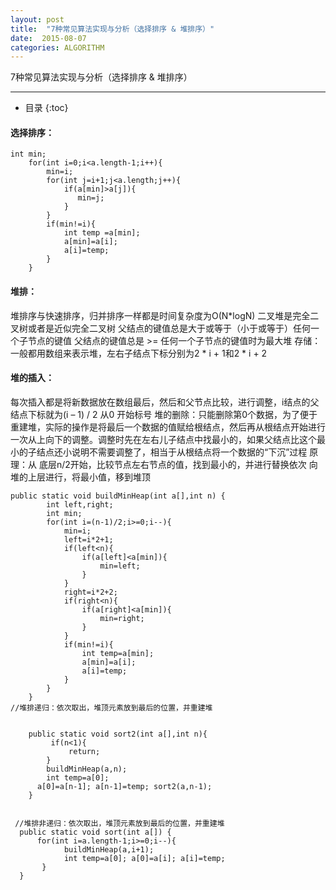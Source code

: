 ```yaml
---
layout: post
title:  "7种常见算法实现与分析（选择排序 & 堆排序）"
date:  2015-08-07
categories: ALGORITHM
---
```


7种常见算法实现与分析（选择排序 & 堆排序）

---

- 目录
  {:toc}


#### 选择排序：

    int min;
    	for(int i=0;i<a.length-1;i++){
    		min=i;
    		for(int j=i+1;j<a.length;j++){
    			if(a[min]>a[j]){
    			   min=j;	
    			}
    		}
    		if(min!=i){
    			int temp =a[min];
    			a[min]=a[i];
    			a[i]=temp;
    		}
    	}

#### 堆排：

堆排序与快速排序，归并排序一样都是时间复杂度为O(N*logN) 
二叉堆是完全二叉树或者是近似完全二叉树
父结点的键值总是大于或等于（小于或等于）任何一个子节点的键值
父结点的键值总是 >= 任何一个子节点的键值时为最大堆	
存储：一般都用数组来表示堆，左右子结点下标分别为2 * i + 1和2 * i + 2

#### 堆的插入：

每次插入都是将新数据放在数组最后，然后和父节点比较，进行调整，i结点的父结点下标就为(i – 1) / 2 从0 开始标号
堆的删除：只能删除第0个数据，为了便于重建堆，实际的操作是将最后一个数据的值赋给根结点，然后再从根结点开始进行一次从上向下的调整。调整时先在左右儿子结点中找最小的，如果父结点比这个最小的子结点还小说明不需要调整了，相当于从根结点将一个数据的“下沉”过程
原理：从 底层n/2开始，比较节点左右节点的值，找到最小的，并进行替换依次 向堆的上层进行，将最小值，移到堆顶 

    public static void buildMinHeap(int a[],int n) {
    		int left,right;
    		int min;
    		for(int i=(n-1)/2;i>=0;i--){
    			min=i;
    			left=i*2+1;			
    			if(left<n){
    				if(a[left]<a[min]){
    					min=left;
    				}				
    			}
    			right=i*2+2;
    			if(right<n){
    				if(a[right]<a[min]){
    					min=right;
    				}				
    			}
    			if(min!=i){
    				int temp=a[min];
    				a[min]=a[i];
    				a[i]=temp;
    			}
    		}		
    	}
    //堆排递归：依次取出，堆顶元素放到最后的位置，并重建堆


    	public static void sort2(int a[],int n){
    		 if(n<1){
    			 return;
    	  	}
    	  	buildMinHeap(a,n);
    	  	int temp=a[0]; 
          a[0]=a[n-1]; a[n-1]=temp; sort2(a,n-1);		
    	}


     //堆排非递归：依次取出，堆顶元素放到最后的位置，并重建堆
      public static void sort(int a[]) {
    	  for(int i=a.length-1;i>=0;i--){
    		  	buildMinHeap(a,i+1);
    		  	int temp=a[0]; a[0]=a[i]; a[i]=temp;
    	   }			
      }

